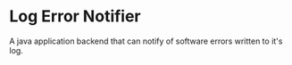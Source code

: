 # Log Error Notifier
A java application backend that can notify of software errors written to it's log. 
